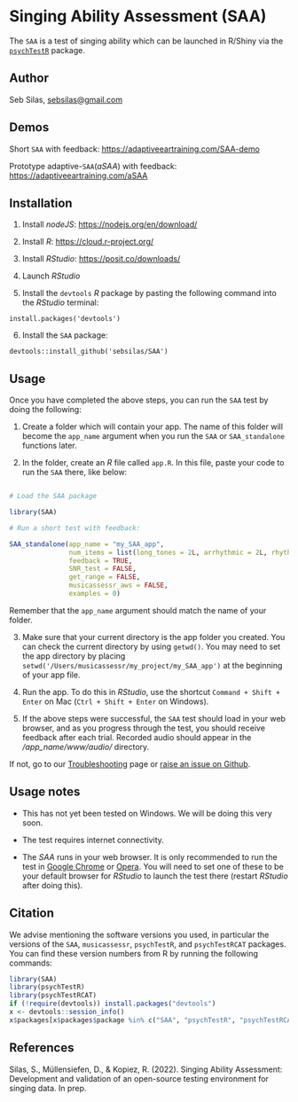 # Singing Ability Assessment (SAA)

The `SAA` is a test of singing ability which can be launched in R/Shiny via the [`psychTestR`](https://github.com/pmcharrison/psychTestR) package.

## Author

Seb Silas, [sebsilas@gmail.com](mailto:sebsilas@gmail.com)

## Demos

Short `SAA` with feedback: https://adaptiveeartraining.com/SAA-demo

Prototype adaptive-`SAA`(*aSAA*) with feedback: https://adaptiveeartraining.com/aSAA

## Installation

1. Install *nodeJS*: https://nodejs.org/en/download/

2. Install *R*: https://cloud.r-project.org/

3. Install *RStudio*: https://posit.co/downloads/

4. Launch *RStudio*

5. Install the `devtools` *R* package by pasting the following command into the *RStudio* terminal:

`install.packages('devtools')`

6. Install the `SAA` package:

`devtools::install_github('sebsilas/SAA')`


## Usage

Once you have completed the above steps, you can run the `SAA` test by doing the following:

1. Create a folder which will contain your app. The name of this folder will become the `app_name` argument when you run the `SAA` or `SAA_standalone` functions later.

2. In the folder, create an *R* file called `app.R`. In this file, paste your code to run the `SAA` there, like below:


``` r

# Load the SAA package

library(SAA)

# Run a short test with feedback:

SAA_standalone(app_name = "my_SAA_app",
               num_items = list(long_tones = 2L, arrhythmic = 2L, rhythmic = 2L),
               feedback = TRUE,
               SNR_test = FALSE,
               get_range = FALSE,
               musicassessr_aws = FALSE,
               examples = 0)

```

Remember that the `app_name` argument should match the name of your folder.

3. Make sure that your current directory is the app folder you created. You can check the current directory by using `getwd()`. You may need to set the app directory by placing `setwd('/Users/musicassessr/my_project/my_SAA_app')` at the beginning of your app file. 

4. Run the app. To do this in *RStudio*, use the shortcut `Command + Shift + Enter` on Mac (`Ctrl + Shift + Enter` on Windows).


5. If the above steps were successful, the `SAA` test should load in your web browser, and as you progress through the test, you should receive feedback after each trial. Recorded audio should appear in the */app_name/www/audio/* directory.

If not, go to our [Troubleshooting]() page or [raise an issue on Github](https://github.com/sebsilas/SAA/issues).

## Usage notes

- This has not yet been tested on Windows. We will be doing this very soon.

- The test requires internet connectivity. 

- The *SAA* runs in your web browser. It is only recommended to run the test in [Google Chrome](https://www.google.com/chrome/) or [Opera](https://www.opera.com/download). You will need to set one of these to be your default browser for *RStudio* to launch the test there (restart *RStudio* after doing this).



## Citation

We advise mentioning the software versions you used,
in particular the versions of the `SAA`, `musicassessr`, `psychTestR`, and `psychTestRCAT` packages.
You can find these version numbers from R by running the following commands:

```r
library(SAA)
library(psychTestR)
library(psychTestRCAT)
if (!require(devtools)) install.packages("devtools")
x <- devtools::session_info()
x$packages[x$packages$package %in% c("SAA", "psychTestR", "psychTestRCAT"), ]
```

## References
 
 
Silas, S., Müllensiefen, D., & Kopiez, R. (2022). Singing Ability Assessment: Development and validation of an open-source testing environment for singing data. In prep.

